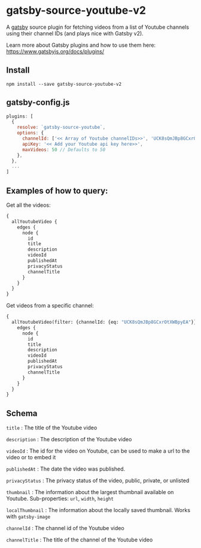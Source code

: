 # gatsby-source-youtube-v2

A [gatsby](https://www.gatsbyjs.org/) source plugin for fetching videos from a list of Youtube channels using their channel IDs (and plays nice with Gatsby v2).

Learn more about Gatsby plugins and how to use them here: https://www.gatsbyjs.org/docs/plugins/

## Install

`npm install --save gatsby-source-youtube-v2`


## gatsby-config.js

```javascript
plugins: [
  {
    resolve: `gatsby-source-youtube`,
    options: {
      channelId: ['<< Array of Youtube channelIDs>>', 'UCK8sQmJBp8GCxrOtXWBpyEA', 'UCK8sQmJBp8GCxrOtXWBpyXY'],
      apiKey: '<< Add your Youtube api key here>>',
      maxVideos: 50 // Defaults to 50
    },
  },
  ...
]
```

## Examples of how to query:

Get all the videos:

```graphql
{
  allYoutubeVideo {
    edges {
      node {
        id
        title
        description
        videoId
        publishedAt
        privacyStatus
        channelTitle
      }
    }
  }
}
```

Get videos from a specific channel:

```graphql
{
  allYoutubeVideo(filter: {channelId: {eq: "UCK8sQmJBp8GCxrOtXWBpyEA"}}) {
    edges {
      node {
        id
        title
        description
        videoId
        publishedAt
        privacyStatus
        channelTitle
      }
    }
  }
}
```

## Schema

`title`
: The title of the Youtube video

`description`
: The description of the Youtube video

`videoId`
: The id for the video on Youtube, can be used to make a url to the video or to embed it

`publishedAt`
: The date the video was published.

`privacyStatus`
: The privacy status of the video, public, private, or unlisted

`thumbnail`
: The information about the largest thumbnail available on Youtube. Sub-properties: `url`, `width`, `height`

`localThumbnail`
: The information about the locally saved thumbnail. Works with `gatsby-image`

`channelId`
: The channel id of the Youtube video

`channelTitle`
: The title of the channel of the Youtube video
